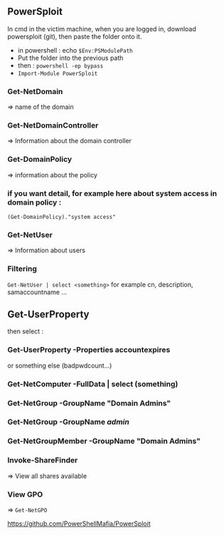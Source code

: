 ## PowerSploit

In cmd in the victim machine, when you are logged in, download powersploit (git), then paste the folder onto it.

- in powershell : echo `$Env:PSModulePath`
- Put the folder into the previous path
- then : `powershell -ep bypass`
- `Import-Module PowerSploit`


### Get-NetDomain
=> name of the domain

### Get-NetDomainController
=> Information about the domain controller

### Get-DomainPolicy
=> information about the policy

### if you want detail, for example here about system access in domain policy :
`(Get-DomainPolicy)."system access"`

### Get-NetUser
=> Information about users

### Filtering 
`Get-NetUser | select <something>`
for example cn, description, samaccountname ...
	
## Get-UserProperty

then select :
	
### Get-UserProperty -Properties accountexpires 
or something else (badpwdcount...)

### Get-NetComputer -FullData | select (something)

### Get-NetGroup -GroupName "Domain Admins"

### Get-NetGroup -GroupName *admin*

### Get-NetGroupMember -GroupName "Domain Admins"

### Invoke-ShareFinder
=> View all shares available

### View GPO
=> `Get-NetGPO`

https://github.com/PowerShellMafia/PowerSploit